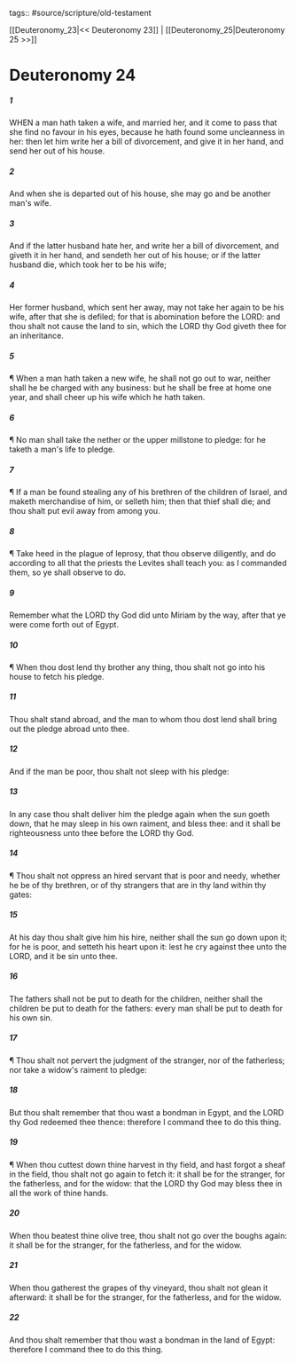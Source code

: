 tags:: #source/scripture/old-testament

[[Deuteronomy_23|<< Deuteronomy 23]] | [[Deuteronomy_25|Deuteronomy 25 >>]]

# Deuteronomy 24

##### 1

WHEN a man hath taken a wife, and married her, and it come to pass that she find no favour in his eyes, because he hath found some uncleanness in her: then let him write her a bill of divorcement, and give it in her hand, and send her out of his house.

##### 2

And when she is departed out of his house, she may go and be another man's wife.

##### 3

And if the latter husband hate her, and write her a bill of divorcement, and giveth it in her hand, and sendeth her out of his house; or if the latter husband die, which took her to be his wife;

##### 4

Her former husband, which sent her away, may not take her again to be his wife, after that she is defiled; for that is abomination before the LORD: and thou shalt not cause the land to sin, which the LORD thy God giveth thee for an inheritance.

##### 5

¶ When a man hath taken a new wife, he shall not go out to war, neither shall he be charged with any business: but he shall be free at home one year, and shall cheer up his wife which he hath taken.

##### 6

¶ No man shall take the nether or the upper millstone to pledge: for he taketh a man's life to pledge.

##### 7

¶ If a man be found stealing any of his brethren of the children of Israel, and maketh merchandise of him, or selleth him; then that thief shall die; and thou shalt put evil away from among you.

##### 8

¶ Take heed in the plague of leprosy, that thou observe diligently, and do according to all that the priests the Levites shall teach you: as I commanded them, so ye shall observe to do.

##### 9

Remember what the LORD thy God did unto Miriam by the way, after that ye were come forth out of Egypt.

##### 10

¶ When thou dost lend thy brother any thing, thou shalt not go into his house to fetch his pledge.

##### 11

Thou shalt stand abroad, and the man to whom thou dost lend shall bring out the pledge abroad unto thee.

##### 12

And if the man be poor, thou shalt not sleep with his pledge:

##### 13

In any case thou shalt deliver him the pledge again when the sun goeth down, that he may sleep in his own raiment, and bless thee: and it shall be righteousness unto thee before the LORD thy God.

##### 14

¶ Thou shalt not oppress an hired servant that is poor and needy, whether he be of thy brethren, or of thy strangers that are in thy land within thy gates:

##### 15

At his day thou shalt give him his hire, neither shall the sun go down upon it; for he is poor, and setteth his heart upon it: lest he cry against thee unto the LORD, and it be sin unto thee.

##### 16

The fathers shall not be put to death for the children, neither shall the children be put to death for the fathers: every man shall be put to death for his own sin.

##### 17

¶ Thou shalt not pervert the judgment of the stranger, nor of the fatherless; nor take a widow's raiment to pledge:

##### 18

But thou shalt remember that thou wast a bondman in Egypt, and the LORD thy God redeemed thee thence: therefore I command thee to do this thing.

##### 19

¶ When thou cuttest down thine harvest in thy field, and hast forgot a sheaf in the field, thou shalt not go again to fetch it: it shall be for the stranger, for the fatherless, and for the widow: that the LORD thy God may bless thee in all the work of thine hands.

##### 20

When thou beatest thine olive tree, thou shalt not go over the boughs again: it shall be for the stranger, for the fatherless, and for the widow.

##### 21

When thou gatherest the grapes of thy vineyard, thou shalt not glean it afterward: it shall be for the stranger, for the fatherless, and for the widow.

##### 22

And thou shalt remember that thou wast a bondman in the land of Egypt: therefore I command thee to do this thing.
